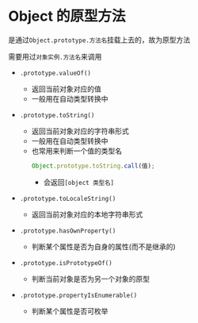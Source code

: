 # Object 的原型方法

是通过`Object.prototype.方法名`挂载上去的，故为原型方法

需要用过`对象实例.方法名`来调用

- `.prototype.valueOf()`

  - 返回当前对象对应的值
  - 一般用在自动类型转换中

- `.prototype.toString()`

  - 返回当前对象对应的字符串形式
  - 一般用在自动类型转换中
  - 也常用来判断一个值的类型名
    ```js
    Object.prototype.toString.call(值);
    ```
    - 会返回`[object 类型名]`

- `.prototype.toLocaleString()`

  - 返回当前对象对应的本地字符串形式

- `.prototype.hasOwnProperty()`

  - 判断某个属性是否为自身的属性(而不是继承的)

- `.prototype.isPrototypeOf()`

  - 判断当前对象是否为另一个对象的原型

- `.prototype.propertyIsEnumerable()`
  - 判断某个属性是否可枚举
